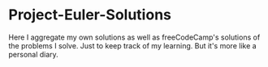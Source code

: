# Project-Euler-Solutions
Here I aggregate my own solutions as well as freeCodeCamp's solutions of the problems I solve. Just to keep track of my learning. But it's more like a personal diary.

